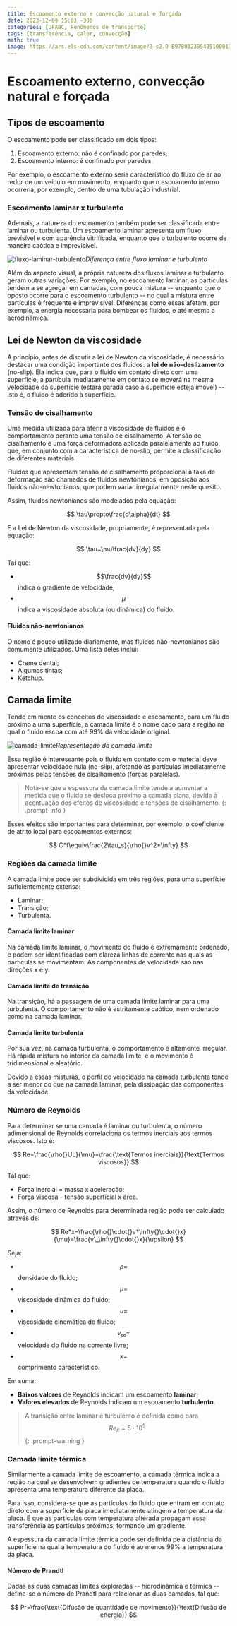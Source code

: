 ```yaml
---
title: Escoamento externo e convecção natural e forçada
date: 2023-12-09 15:03 -300
categories: [UFABC, Fenômenos de transporte]
tags: [transferência, calor, convecção]
math: true
image: https://ars.els-cdn.com/content/image/3-s2.0-B978032395405100011X-f02-01-9780323954051.jpg
---
```


# Escoamento externo, convecção natural e forçada

## Tipos de escoamento

O escoamento pode ser classificado em dois tipos:

1. Escoamento externo: não é confinado por paredes;
2. Escoamento interno: é confinado por paredes.

Por exemplo, o escoamento externo seria característico do fluxo de ar ao redor de um veículo em movimento, enquanto que o escoamento interno ocorreria, por exemplo, dentro de uma tubulação industrial.

### Escoamento laminar x turbulento

Ademais, a natureza do escoamento também pode ser classificada entre laminar ou turbulenta. Um escoamento laminar apresenta um fluxo previsível e com aparência vitrificada, enquanto que o turbulento ocorre de maneira caótica e imprevisível.

![fluxo-laminar-turbulento](https://i0.wp.com/theconstructor.org/wp-content/uploads/2021/11/Laminar-Flow-and-Turbulent-Flow-1.png?resize=417%2C380&ssl=1)_Diferença entre fluxo laminar e turbulento_

Além do aspecto visual, a própria natureza dos fluxos laminar e turbulento geram outras variações. Por exemplo, no escoamento laminar, as partículas tendem a se agregar em camadas, com pouca mistura -- enquanto que o oposto ocorre para o escoamento turbulento -- no qual a mistura entre partículas é frequente e imprevisível. Diferenças como essas afetam, por exemplo, a energia necessária para bombear os fluidos, e até mesmo a aerodinâmica.

## Lei de Newton da viscosidade

A princípio, antes de discutir a lei de Newton da viscosidade, é necessário destacar uma condição importante dos fluidos: a **lei de não-deslizamento** (no-slip). Ela indica que, para o fluido em contato direto com uma superfície, a partícula imediatamente em contato se moverá na mesma velocidade da superfície (estará parada caso a superfície esteja imóvel) -- isto é, o fluido é aderido à superfície.

### Tensão de cisalhamento

Uma medida utilizada para aferir a viscosidade de fluidos é o comportamento perante uma tensão de cisalhamento. A tensão de cisalhamento é uma força deformadora aplicada paralelamente ao fluido, que, em conjunto com a característica de no-slip, permite a classificação de diferentes materiais.

Fluidos que apresentam tensão de cisalhamento proporcional à taxa de deformação são chamados de fluidos newtonianos, em oposição aos fluidos não-newtonianos, que podem variar irregularmente neste quesito.

Assim, fluidos newtonianos são modelados pela equação:

$$ \tau\propto\frac{d\alpha}{dt} $$

E a Lei de Newton da viscosidade, propriamente, é representada pela equação:

$$ \tau=\mu\frac{dv}{dy} $$

Tal que:

- $$\frac{dv}{dy}$$ indica o gradiente de velocidade;
- $$\mu$$ indica a viscosidade absoluta (ou dinâmica) do fluido.

#### Fluidos não-newtonianos

O nome é pouco utilizado diariamente, mas fluidos não-newtonianos são comumente utilizados. Uma lista deles inclui:

- Creme dental;
- Algumas tintas;
- Ketchup.

## Camada limite

Tendo em mente os conceitos de viscosidade e escoamento, para um fluido próximo a uma superfície, a camada limite é o nome dado para a região na qual o fluido escoa com até 99% da velocidade original.

![camada-limite](https://2.bp.blogspot.com/-IIoeDx6rugY/ToyDp_b2lOI/AAAAAAAAACg/zRh-Z8SupoU/s1600/separa%25C3%25A7%25C3%25A3o+camada+limite.jpg)_Representação da camada limite_

Essa região é interessante pois o fluido em contato com o material deve apresentar velocidade nula (no-slip), afetando as partículas imediatamente próximas pelas tensões de cisalhamento (forças paralelas).

> Nota-se que a espessura da camada limite tende a aumentar a medida que o fluido se desloca próximo a camada plana, devido à acentuação dos efeitos de viscosidade e tensões de cisalhamento.
{: .prompt-info }

Esses efeitos são importantes para determinar, por exemplo, o coeficiente de atrito local para escoamentos externos:

$$ C*f\equiv\frac{2\tau_s}{\rho{}v^2*\infty} $$

### Regiões da camada limite

A camada limite pode ser subdividida em três regiões, para uma superfície suficientemente extensa:

- Laminar;
- Transição;
- Turbulenta.

#### Camada limite laminar

Na camada limite laminar, o movimento do fluido é extremamente ordenado, e podem ser identificadas com clareza linhas de corrente nas quais as partículas se movimentam. As componentes de velocidade são nas direções x e y.

#### Camada limite de transição

Na transição, há a passagem de uma camada limite laminar para uma turbulenta. O comportamento não é estritamente caótico, nem ordenado como na camada laminar.

#### Camada limite turbulenta

Por sua vez, na camada turbulenta, o comportamento é altamente irregular. Há rápida mistura no interior da camada limite, e o movimento é tridimensional e aleatório.

Devido a essas misturas, o perfil de velocidade na camada turbulenta tende a ser menor do que na camada laminar, pela dissipação das componentes da velocidade.

### Número de Reynolds

Para determinar se uma camada é laminar ou turbulenta, o número adimensional de Reynolds correlaciona os termos inerciais aos termos viscosos. Isto é:

$$ Re=\frac{\rho{}UL}{\mu}=\frac{\text{Termos inerciais}}{\text{Termos viscosos}} $$

Tal que:

- Força inercial = massa x aceleração;
- Força viscosa - tensão superficial x área.

Assim, o número de Reynolds para determinada região pode ser calculado através de:

$$ Re*x=\frac{\rho{}\cdot{}v*\infty{}\cdot{}x}{\mu}=\frac{v\_\infty{}\cdot{}x}{\upsilon} $$

Seja:

- $$\rho=$$ densidade do fluido;
- $$\mu=$$ viscosidade dinâmica do fluido;
- $$\upsilon=$$ viscosidade cinemática do fluido;
- $$v_\infty=$$ velocidade do fluido na corrente livre;
- $$x=$$ comprimento característico.

Em suma:

- **Baixos valores** de Reynolds indicam um escoamento **laminar**;
- **Valores elevados** de Reynolds indicam um escoamento **turbulento**.

> A transição entre laminar e turbulento é definida como para $$Re_x=5\cdot{}10^5$$
{: .prompt-warning }

### Camada limite térmica

Similarmente a camada limite de escoamento, a camada térmica indica a região na qual se desenvolvem gradientes de temperatura quando o fluido apresenta uma temperatura diferente da placa.

Para isso, considera-se que as partículas do fluido que entram em contato direto com a superfície da placa imediatamente atingem a temperatura da placa. E que as partículas com temperatura alterada propagam essa transferência às partículas próximas, formando um gradiente.

A espessura da camada limite térmica pode ser definida pela distância da superfície na qual a temperatura do fluido é ao menos 99% a temperatura da placa.

#### Número de Prandtl

Dadas as duas camadas limites exploradas -- hidrodinâmica e térmica -- define-se o número de Prandtl para relacionar as duas camadas, tal que:

$$ Pr=\frac{\text{Difusão de quantidade de movimento}}{\text{Difusão de energia}} $$